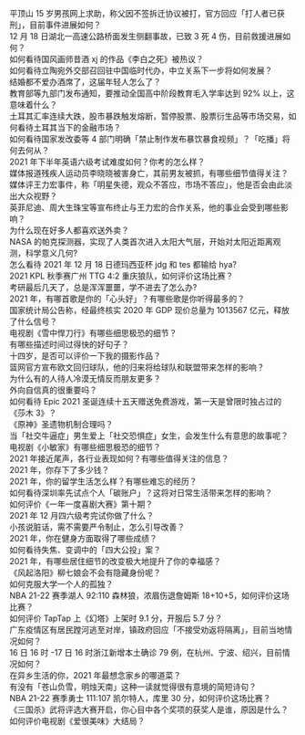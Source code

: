 平顶山 15 岁男孩网上求助，称父因不签拆迁协议被打，官方回应「打人者已获刑」，目前事件进展如何？  
12 月 18 日湖北一高速公路桥面发生侧翻事故，已致 3 死 4 伤，目前救援进展如何？  
如何看待国风画师昔酒 xj 的作品《李白之死》被热议？  
如何看待立陶宛外交部召回驻中国临时代办，中立关系下一步将如何发展？  
结婚都不爱办酒席了，这届年轻人怎么了？  
教育部等九部门发布通知，要推动全国高中阶段教育毛入学率达到 92% 以上，这意味着什么？  
土耳其汇率连续大跌，股市暴跌触发熔断，暂停股票、股票衍生品等市场交易，如何看待土耳其当下的金融市场？  
如何看待国家发改委等 4 部门明确「禁止制作发布暴饮暴食视频」？「吃播」将何去何从？  
2021 年下半年英语六级考试难度如何？你考的怎么样？  
媒体报道残疾人运动员李晓晓被害身亡，其前男友被抓，有哪些细节值得关注？  
媒体评王力宏事件，称「明星失德，观众不答应，市场不答应」，他是否会由此淡出大众视野？  
英菲尼迪、周大生珠宝等宣布终止与王力宏的合作关系，他的事业会受到哪些影响？  
为什么现在好多人都喜欢送外卖？  
NASA 的帕克探测器，实现了人类首次进入太阳大气层，开始对太阳近距离观测，科学意义几何?  
怎么看待 2021 年 12 月 18 日德玛西亚杯 jdg 和 tes 都输给 hya?  
2021 KPL 秋季赛广州 TTG 4:2 重庆狼队，如何评价这场比赛？  
考研最后几天了，总是浑浑噩噩，学不进去了怎么办?  
2021 年，有哪首歌是你的「心头好」？有哪些歌是你听得最多的？  
国家统计局公告称，经最终核实 2020 年 GDP 现价总量为 1013567 亿元，释放了什么信号？  
电视剧《雪中悍刀行》有哪些细思极恐的细节？  
有哪些描述时间过得快的好句子？  
十四岁，是否可以评价一下我的摄影作品？  
篮网官方宣布欧文回归球队，他的归来将给球队和联盟带来怎样的影响？  
为什么有的人待人冷漠无情反而朋友更多？  
外向自信真的很重要吗？  
如何看待 Epic 2021 圣诞连续十五天赠送免费游戏，第一天是曾限时独占过的《莎木 3》？  
《原神》圣遗物机制合理吗？  
当「社交牛逼症」男生爱上「社交恐惧症」女生，会发生什么有意思的故事呢？  
电视剧《小敏家》有哪些细思极恐的细节？  
2021 年接近尾声，各行业表现如何？有哪些值得关注的信息？  
2021 年，你存下了多少钱？  
2021 年，你的留学生活怎么样？有哪些难忘的经历？  
如何看待深圳率先试点个人「碳账户」？这将对日常生活带来怎样的影响？  
如何评价《一年一度喜剧大赛》第十期？  
2021 年 12 月四六级考完试你做了什么？  
小孩说脏话，需不需要严令制止，怎么引导改善？  
2021 年，你在健身方面取得了哪些成绩？  
如何看待失焦、变调中的「四大公投」案？  
2021 年，有哪些居住细节的改变极大地提升了你的幸福感？  
《风起洛阳》柳七娘会不会有隐藏身份呢？  
如何克服大学一个人的孤独？  
NBA 21-22 赛季湖人 92:110 森林狼，浓眉伤退詹姆斯 18+10+5，如何评价这场比赛？  
如何评价 TapTap 上《幻塔》上架时 9.1 分，开服后 5.7 分？  
广东疫情区有居民蹚河逃至对岸，镇政府回应「不接受劝返将隔离」，目前当地情况如何？  
16 日 16 时 -17 日 16 时浙江新增本土确诊 79 例，在杭州、宁波、绍兴，目前情况如何？  
在异乡生活的你，2021 年最想念家乡的哪道菜？  
有没有「苍山负雪，明烛天南」这种一读就觉得很有意境的简短诗句？  
NBA 21-22 赛季勇士 111:107 凯尔特人，库里 30 分，如何评价这场比赛？  
《三国杀》武将评选大赛开启，你心目中各个奖项的获奖人是谁，原因是什么？  
如何评价电视剧《爱很美味》大结局？  
